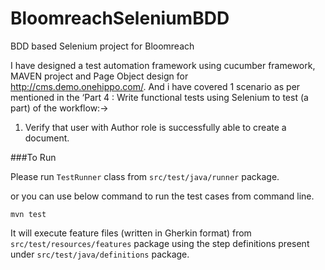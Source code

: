 # BloomreachSeleniumBDD

BDD based Selenium project for Bloomreach

I have designed a test automation framework using cucumber framework, MAVEN project and Page Object design for http://cms.demo.onehippo.com/. 
And i have covered 1 scenario as per mentioned in the ‘Part 4 : Write functional tests using Selenium to test (a part) of the workflow:→
1) Verify that user with Author role is successfully able to create a document.

###To Run

Please run `TestRunner` class from `src/test/java/runner` package.

or you can use below command to run the test cases from command line.

```shell
mvn test
```
It will execute feature files (written in Gherkin format) from `src/test/resources/features` package using the step definitions present under `src/test/java/definitions` package.
